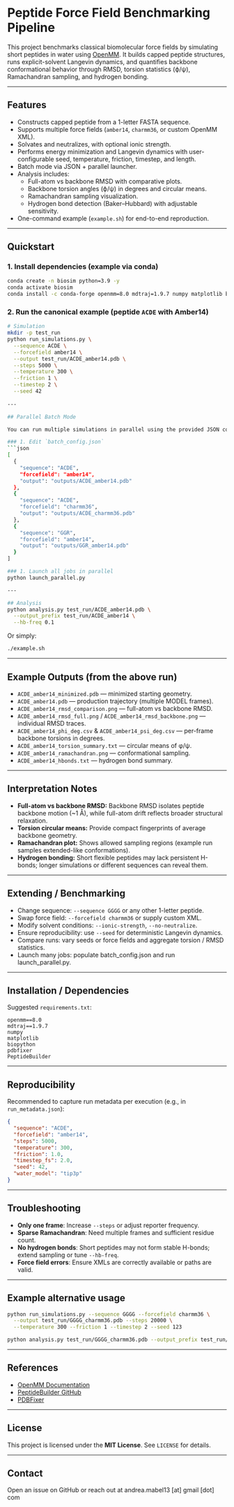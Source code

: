 # Peptide Force Field Benchmarking Pipeline

This project benchmarks classical biomolecular force fields by simulating short peptides in water using [OpenMM](http://openmm.org/). It builds capped peptide structures, runs explicit-solvent Langevin dynamics, and quantifies backbone conformational behavior through RMSD, torsion statistics (ϕ/ψ), Ramachandran sampling, and hydrogen bonding.

---

## Features

- Constructs capped peptide from a 1-letter FASTA sequence.  
- Supports multiple force fields (`amber14`, `charmm36`, or custom OpenMM XML).  
- Solvates and neutralizes, with optional ionic strength.  
- Performs energy minimization and Langevin dynamics with user-configurable seed, temperature, friction, timestep, and length.  
- Batch mode via JSON + parallel launcher.
- Analysis includes:
  - Full-atom vs backbone RMSD with comparative plots.  
  - Backbone torsion angles (ϕ/ψ) in degrees and circular means.  
  - Ramachandran sampling visualization.  
  - Hydrogen bond detection (Baker–Hubbard) with adjustable sensitivity.  
- One-command example (`example.sh`) for end-to-end reproduction.

---

## Quickstart

### 1. Install dependencies (example via conda)
```bash
conda create -n biosim python=3.9 -y
conda activate biosim
conda install -c conda-forge openmm=8.0 mdtraj=1.9.7 numpy matplotlib biopython pdbfixer peptidebuilder
```

### 2. Run the canonical example (peptide `ACDE` with Amber14)
```bash
# Simulation
mkdir -p test_run
python run_simulations.py \
  --sequence ACDE \
  --forcefield amber14 \
  --output test_run/ACDE_amber14.pdb \
  --steps 5000 \
  --temperature 300 \
  --friction 1 \
  --timestep 2 \
  --seed 42
  
---

## Parallel Batch Mode

You can run multiple simulations in parallel using the provided JSON config and launcher script.

### 1. Edit `batch_config.json`
```json
[
  {
    "sequence": "ACDE",
    "forcefield": "amber14",
    "output": "outputs/ACDE_amber14.pdb"
  },
  {
    "sequence": "ACDE",
    "forcefield": "charmm36",
    "output": "outputs/ACDE_charmm36.pdb"
  },
  {
    "sequence": "GGR",
    "forcefield": "amber14",
    "output": "outputs/GGR_amber14.pdb"
  }
]

### 1. Launch all jobs in parallel
python launch_parallel.py

---

## Analysis
python analysis.py test_run/ACDE_amber14.pdb \
  --output_prefix test_run/ACDE_amber14 \
  --hb-freq 0.1
```

Or simply:
```bash
./example.sh
```
---

## Example Outputs (from the above run)

- `ACDE_amber14_minimized.pdb` — minimized starting geometry.  
- `ACDE_amber14.pdb` — production trajectory (multiple MODEL frames).  
- `ACDE_amber14_rmsd_comparison.png` — full-atom vs backbone RMSD.  
- `ACDE_amber14_rmsd_full.png` / `ACDE_amber14_rmsd_backbone.png` — individual RMSD traces.  
- `ACDE_amber14_phi_deg.csv` & `ACDE_amber14_psi_deg.csv` — per-frame backbone torsions in degrees.  
- `ACDE_amber14_torsion_summary.txt` — circular means of φ/ψ.  
- `ACDE_amber14_ramachandran.png` — conformational sampling.  
- `ACDE_amber14_hbonds.txt` — hydrogen bond summary.

---

## Interpretation Notes

- **Full-atom vs backbone RMSD:** Backbone RMSD isolates peptide backbone motion (~1 Å), while full-atom drift reflects broader structural relaxation.  
- **Torsion circular means:** Provide compact fingerprints of average backbone geometry.  
- **Ramachandran plot:** Shows allowed sampling regions (example run samples extended-like conformations).  
- **Hydrogen bonding:** Short flexible peptides may lack persistent H-bonds; longer simulations or different sequences can reveal them.

---

## Extending / Benchmarking

- Change sequence: `--sequence GGGG` or any other 1-letter peptide.  
- Swap force field: `--forcefield charmm36` or supply custom XML.  
- Modify solvent conditions: `--ionic-strength`, `--no-neutralize`.  
- Ensure reproducibility: use `--seed` for deterministic Langevin dynamics.  
- Compare runs: vary seeds or force fields and aggregate torsion / RMSD statistics.
- Launch many jobs: populate batch_config.json and run launch_parallel.py.

---

## Installation / Dependencies

Suggested `requirements.txt`:
```
openmm==8.0
mdtraj==1.9.7
numpy
matplotlib
biopython
pdbfixer
PeptideBuilder
```

---

## Reproducibility

Recommended to capture run metadata per execution (e.g., in `run_metadata.json`):
```json
{
  "sequence": "ACDE",
  "forcefield": "amber14",
  "steps": 5000,
  "temperature": 300,
  "friction": 1.0,
  "timestep_fs": 2.0,
  "seed": 42,
  "water_model": "tip3p"
}
```
---

## Troubleshooting

- **Only one frame**: Increase `--steps` or adjust reporter frequency.  
- **Sparse Ramachandran**: Need multiple frames and sufficient residue count.  
- **No hydrogen bonds**: Short peptides may not form stable H-bonds; extend sampling or tune `--hb-freq`.  
- **Force field errors**: Ensure XMLs are correctly available or paths are valid.

---

## Example alternative usage

```bash
python run_simulations.py --sequence GGGG --forcefield charmm36 \
  --output test_run/GGGG_charmm36.pdb --steps 20000 \
  --temperature 300 --friction 1 --timestep 2 --seed 123

python analysis.py test_run/GGGG_charmm36.pdb --output_prefix test_run/GGGG_charmm36
```

---

##  References

- [OpenMM Documentation](http://docs.openmm.org/)
- [PeptideBuilder GitHub](https://github.com/mtien/PeptideBuilder)
- [PDBFixer](https://github.com/openmm/pdbfixer)

---

## License

This project is licensed under the **MIT License**. See `LICENSE` for details.

---

## Contact

Open an issue on GitHub or reach out at andrea.mabel13 [at] gmail [dot] com